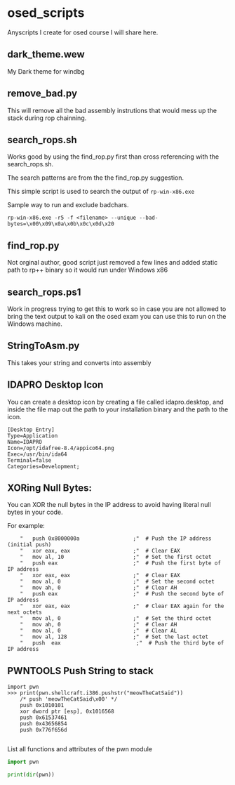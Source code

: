 # osed_scripts
Anyscripts I create for osed course I will share here.

## dark_theme.wew
My Dark theme for windbg

## remove_bad.py

This will remove all the bad assembly instrutions that would mess up the stack during rop chainning.

## search_rops.sh

Works good by using the find_rop.py first than cross referencing with the search_rops.sh.

The search patterns are from the the find_rop.py suggestion.

This simple script is used to search the output of `rp-win-x86.exe`

Sample way to run and exclude badchars.
```
rp-win-x86.exe -r5 -f <filename> --unique --bad-bytes=\x00\x09\x0a\x0b\x0c\x0d\x20
```

## find_rop.py

Not orginal author, good script just removed a few lines and added static path to rp++ binary so it would run under Windows x86


## search_rops.ps1

Work in progress trying to get this to work so in case you are not allowed to bring the text output to kali on the osed exam you can use this to run on the Windows machine.

## StringToAsm.py
This takes your string and converts into assembly

## IDAPRO Desktop Icon
You can create a desktop icon by creating a file called idapro.desktop, and inside the file map out the path to your installation binary and the path to the icon.

```
[Desktop Entry]
Type=Application
Name=IDAPRO
Icon=/opt/idafree-8.4/appico64.png
Exec=/usr/bin/ida64
Terminal=false
Categories=Development;
```


## XORing Null Bytes:

You can XOR the null bytes in the IP address to avoid having literal null bytes in your code. 

For example:
```
    "   push 0x8000000a                 ;"  # Push the IP address (initial push)
    "   xor eax, eax                    ;"  # Clear EAX
    "   mov al, 10                      ;"  # Set the first octet
    "   push eax                        ;"  # Push the first byte of IP address
    "   xor eax, eax                    ;"  # Clear EAX
    "   mov al, 0                       ;"  # Set the second octet
    "   mov ah, 0                       ;"  # Clear AH
    "   push eax                        ;"  # Push the second byte of IP address
    "   xor eax, eax                    ;"  # Clear EAX again for the next octets
    "   mov al, 0                       ;"  # Set the third octet
    "   mov ah, 0                       ;"  # Clear AH
    "   mov al, 0                       ;"  # Clear AL
    "   mov al, 128                     ;"  # Set the last octet
    "   push  eax                        ;"  # Push the third byte of IP address
```


## PWNTOOLS Push String to stack

```
import pwn
>>> print(pwn.shellcraft.i386.pushstr("meowTheCatSaid"))
    /* push 'meowTheCatSaid\x00' */
    push 0x1010101
    xor dword ptr [esp], 0x1016568
    push 0x61537461
    push 0x43656854
    push 0x776f656d


```
List all functions and attributes of the pwn module

``` python
import pwn

print(dir(pwn))
```


